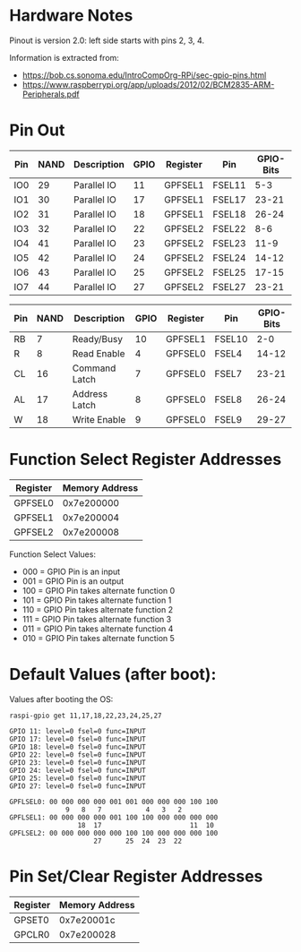 # Hardware Notes
Pinout is version 2.0: left side starts with pins 2, 3, 4.

Information is extracted from:
 - https://bob.cs.sonoma.edu/IntroCompOrg-RPi/sec-gpio-pins.html
 - https://www.raspberrypi.org/app/uploads/2012/02/BCM2835-ARM-Peripherals.pdf

# Pin Out

| Pin | NAND | Description   | GPIO | Register | Pin    | GPIO-Bits |
| --- | ---- | ------------- | ---- | -------- | ------ | --------- |
| IO0 |   29 | Parallel IO   |   11 |  GPFSEL1 | FSEL11 | 5-3       |
| IO1 |   30 | Parallel IO   |   17 |  GPFSEL1 | FSEL17 | 23-21     |
| IO2 |   31 | Parallel IO   |   18 |  GPFSEL1 | FSEL18 | 26-24     |
| IO3 |   32 | Parallel IO   |   22 |  GPFSEL2 | FSEL22 | 8-6       |
| IO4 |   41 | Parallel IO   |   23 |  GPFSEL2 | FSEL23 | 11-9      |
| IO5 |   42 | Parallel IO   |   24 |  GPFSEL2 | FSEL24 | 14-12     |
| IO6 |   43 | Parallel IO   |   25 |  GPFSEL2 | FSEL25 | 17-15     |
| IO7 |   44 | Parallel IO   |   27 |  GPFSEL2 | FSEL27 | 23-21     |

| Pin | NAND | Description   | GPIO | Register | Pin    | GPIO-Bits |
| --- | ---- | ------------- | ---- | -------- | ------ | --------- |
|  RB |    7 | Ready/Busy    |   10 |  GPFSEL1 | FSEL10 | 2-0       |
|   R |    8 | Read Enable   |    4 |  GPFSEL0 |  FSEL4 | 14-12     |
|  CL |   16 | Command Latch |    7 |  GPFSEL0 |  FSEL7 | 23-21     |
|  AL |   17 | Address Latch |    8 |  GPFSEL0 |  FSEL8 | 26-24     |
|   W |   18 | Write Enable  |    9 |  GPFSEL0 |  FSEL9 | 29-27     |

# Function Select Register Addresses

| Register | Memory Address |
| -------- | -------------- |
| GPFSEL0  | 0x7e200000     |
| GPFSEL1  | 0x7e200004     |
| GPFSEL2  | 0x7e200008     |

Function Select Values:
 - 000 = GPIO Pin is an input
 - 001 = GPIO Pin is an output
 - 100 = GPIO Pin takes alternate function 0
 - 101 = GPIO Pin takes alternate function 1
 - 110 = GPIO Pin takes alternate function 2
 - 111 = GPIO Pin takes alternate function 3
 - 011 = GPIO Pin takes alternate function 4
 - 010 = GPIO Pin takes alternate function 5

# Default Values (after boot):

Values after booting the OS:

`raspi-gpio get 11,17,18,22,23,24,25,27`
```
GPIO 11: level=0 fsel=0 func=INPUT
GPIO 17: level=0 fsel=0 func=INPUT
GPIO 18: level=0 fsel=0 func=INPUT
GPIO 22: level=0 fsel=0 func=INPUT
GPIO 23: level=0 fsel=0 func=INPUT
GPIO 24: level=0 fsel=0 func=INPUT
GPIO 25: level=0 fsel=0 func=INPUT
GPIO 27: level=0 fsel=0 func=INPUT
```

```
GPFLSEL0: 00 000 000 000 001 001 000 000 000 100 100
              9   8   7           4   3   2
GPFLSEL1: 00 000 000 000 001 100 100 000 000 000 000
                 18  17                      11  10
GPFLSEL2: 00 000 000 000 000 100 100 000 000 000 100
                     27      25  24  23  22

```


# Pin Set/Clear Register Addresses

| Register | Memory Address |
| -------- | -------------- |
| GPSET0   | 0x7e20001c     |
| GPCLR0   | 0x7e200028     |

